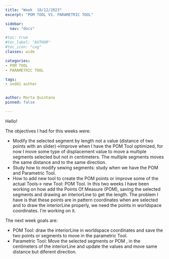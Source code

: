 ```yaml
---
title: "Week  10/12/2023"
excerpt: "POM TOOL VS. PARAMETRIC TOOL"

sidebar:
  nav: "docs"

#toc: true
#toc_label: "AUTHOR"
#toc_icon: "cog"
classes: wide

categories:
- POM TOOL
- PARAMETRIC TOOL

tags:
- seddi author


author: Marta Quintana
pinned: false

---
```

Hello!

The objectives I had for this weeks were:
- Modify the selected segment by length not a value (distance of two points with an slider)->Improve when I have the POM Tool optimized, for now I move some type of displacement value to move a multiple segments selected but not in centimeters. The multiple segments moves the same distance and to the same direction.
- Study how to modify sewing segments: study when we have the POM and Parametric Tool.
- How to add new tool to create the POM points or improve some of the actual Tools-> new Tool: POM Tool. In this two weeks I have been working on how add the Points Of Measure (POM), saving the selected segments and drawing an interiorLine to get the length.
The problem I have is that these points are in pattern coordinates when are selected and to draw the interiorLine properly, we need the points in worldspace coordinates. I'm working on it.



The next week goals are:

- POM Tool: draw the interiorLine in worldspace coordinates and save the two points or segments to move in the parametric Tool.
- Parametric Tool: Move the selected segments or POM , in the centimeters of the interiorLine and update the values and move same distance but diferent direction.





